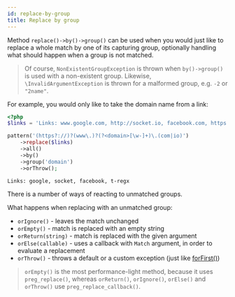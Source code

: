 ```yaml
---
id: replace-by-group
title: Replace by group
---
```


Method `replace()->by()->group()` can be used when you would just like to replace a whole match by one of its capturing group,
optionally handling what should happen when a group is not matched.

> Of course, `NonExistentGroupException` is thrown when `by()->group()` is used with a non-existent group. Likewise, 
> `\InvalidArgumentException` is thrown for a malformed group, e.g. `-2` or `"2name"`.

For example, you would only like to take the domain name from a link:

```php
<?php
$links = 'Links: www.google.com, http://socket.io, facebook.com, https://t-regx.com';

pattern('(https?://)?(www\.)?(?<domain>[\w-]+)\.(com|io)')
    ->replace($links)
    ->all()
    ->by()
    ->group('domain')
    ->orThrow();
```
```text
Links: google, socket, facebook, t-regx
```

There is a number of ways of reacting to unmatched groups.

What happens when replacing with an unmatched group:
 - `orIgnore()` - leaves the match unchanged
 - `orEmpty()` - match is replaced with an empty string
 - `orReturn(string)` - match is replaced with the given argument 
 - `orElse(callable)` - uses a callback with `Match` argument, in order to evaluate a replacement
 - `orThrow()` - throws a default or a custom exception (just like [forFirst()](match-for-first.md))

> `orEmpty()` is the most performance-light method, because it uses `preg_replace()`, whereas `orReturn()`, `orIgnore()`, 
> `orElse()` and `orThrow()` use `preg_replace_callback()`.

